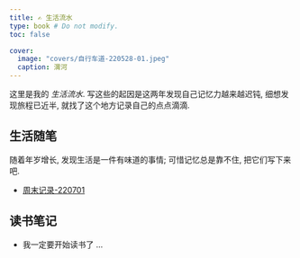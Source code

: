 ```yaml
---
title: ✍️ 生活流水
type: book # Do not modify.
toc: false

cover:
  image: "covers/自行车道-220528-01.jpeg"
  caption: 渭河
---
```


这里是我的 _生活流水_. 写这些的起因是这两年发现自己记忆力越来越迟钝, 细想发现旅程已近半, 就找了这个地方记录自己的点点滴滴.


## 生活随笔

随着年岁增长, 发现生活是一件有味道的事情; 可惜记忆总是靠不住, 把它们写下来吧.
- [周末记录-220701](https://www.churen.biz/life-notes/) 

## 读书笔记
- 我一定要开始读书了 ... 
